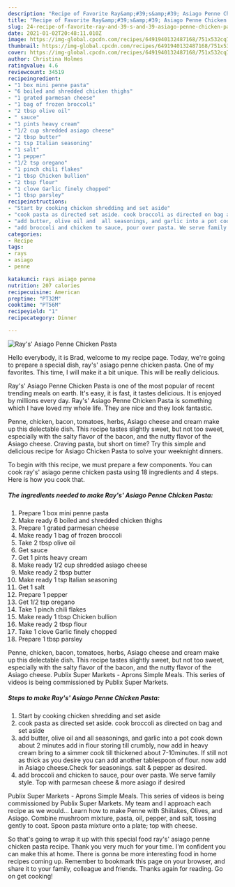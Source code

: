 ```yaml
---
description: "Recipe of Favorite Ray&amp;#39;s&amp;#39; Asiago Penne Chicken Pasta"
title: "Recipe of Favorite Ray&amp;#39;s&amp;#39; Asiago Penne Chicken Pasta"
slug: 24-recipe-of-favorite-ray-and-39-s-and-39-asiago-penne-chicken-pasta
date: 2021-01-02T20:48:11.010Z
image: https://img-global.cpcdn.com/recipes/6491940132487168/751x532cq70/rays-asiago-penne-chicken-pasta-recipe-main-photo.jpg
thumbnail: https://img-global.cpcdn.com/recipes/6491940132487168/751x532cq70/rays-asiago-penne-chicken-pasta-recipe-main-photo.jpg
cover: https://img-global.cpcdn.com/recipes/6491940132487168/751x532cq70/rays-asiago-penne-chicken-pasta-recipe-main-photo.jpg
author: Christina Holmes
ratingvalue: 4.6
reviewcount: 34519
recipeingredient:
- "1 box mini penne pasta"
- "6 boiled and shredded chicken thighs"
- "1 grated parmesan cheese"
- "1 bag of frozen broccoli"
- "2 tbsp olive oil"
- " sauce"
- "1 pints heavy cream"
- "1/2 cup shredded asiago cheese"
- "2 tbsp butter"
- "1 tsp Italian seasoning"
- "1 salt"
- "1 pepper"
- "1/2 tsp oregano"
- "1 pinch chili flakes"
- "1 tbsp Chicken bullion"
- "2 tbsp flour"
- "1 clove Garlic finely chopped"
- "1 tbsp parsley"
recipeinstructions:
- "Start by cooking chicken shredding and set aside"
- "cook pasta as directed set aside. cook broccoli as directed on bag and set aside"
- "add butter, olive oil and  all seasonings, and garlic into a pot cook  down about 2 minutes add in flour storing till crumbly, now add in heavy cream bring to a simmer cook till thickened about 7-10minutes. If still not as thick as you desire you can add another tablespoon of flour. now add in Asiago cheese.Check for seasonings.  salt &amp; pepper as desired."
- "add broccoli and chicken to sauce, pour over pasta. We serve family style. Top with parmesan cheese &amp; more asiago if desired"
categories:
- Recipe
tags:
- rays
- asiago
- penne

katakunci: rays asiago penne 
nutrition: 207 calories
recipecuisine: American
preptime: "PT32M"
cooktime: "PT56M"
recipeyield: "1"
recipecategory: Dinner

---
```



![Ray&#39;s&#39; Asiago Penne Chicken Pasta](https://img-global.cpcdn.com/recipes/6491940132487168/751x532cq70/rays-asiago-penne-chicken-pasta-recipe-main-photo.jpg)

Hello everybody, it is Brad, welcome to my recipe page. Today, we're going to prepare a special dish, ray&#39;s&#39; asiago penne chicken pasta. One of my favorites. This time, I will make it a bit unique. This will be really delicious.

Ray&#39;s&#39; Asiago Penne Chicken Pasta is one of the most popular of recent trending meals on earth. It's easy, it is fast, it tastes delicious. It is enjoyed by millions every day. Ray&#39;s&#39; Asiago Penne Chicken Pasta is something which I have loved my whole life. They are nice and they look fantastic.

Penne, chicken, bacon, tomatoes, herbs, Asiago cheese and cream make up this delectable dish. This recipe tastes slightly sweet, but not too sweet, especially with the salty flavor of the bacon, and the nutty flavor of the Asiago cheese. Craving pasta, but short on time? Try this simple and delicious recipe for Asiago Chicken Pasta to solve your weeknight dinners.


To begin with this recipe, we must prepare a few components. You can cook ray&#39;s&#39; asiago penne chicken pasta using 18 ingredients and 4 steps. Here is how you cook that.

<!--inarticleads1-->

##### The ingredients needed to make Ray&#39;s&#39; Asiago Penne Chicken Pasta:

1. Prepare 1 box mini penne pasta
1. Make ready 6 boiled and shredded chicken thighs
1. Prepare 1 grated parmesan cheese
1. Make ready 1 bag of frozen broccoli
1. Take 2 tbsp olive oil
1. Get  sauce
1. Get 1 pints heavy cream
1. Make ready 1/2 cup shredded asiago cheese
1. Make ready 2 tbsp butter
1. Make ready 1 tsp Italian seasoning
1. Get 1 salt
1. Prepare 1 pepper
1. Get 1/2 tsp oregano
1. Take 1 pinch chili flakes
1. Make ready 1 tbsp Chicken bullion
1. Make ready 2 tbsp flour
1. Take 1 clove Garlic finely chopped
1. Prepare 1 tbsp parsley


Penne, chicken, bacon, tomatoes, herbs, Asiago cheese and cream make up this delectable dish. This recipe tastes slightly sweet, but not too sweet, especially with the salty flavor of the bacon, and the nutty flavor of the Asiago cheese. Publix Super Markets - Aprons Simple Meals. This series of videos is being commissioned by Publix Super Markets. 

<!--inarticleads2-->

##### Steps to make Ray&#39;s&#39; Asiago Penne Chicken Pasta:

1. Start by cooking chicken shredding and set aside
1. cook pasta as directed set aside. cook broccoli as directed on bag and set aside
1. add butter, olive oil and  all seasonings, and garlic into a pot cook  down about 2 minutes add in flour storing till crumbly, now add in heavy cream bring to a simmer cook till thickened about 7-10minutes. If still not as thick as you desire you can add another tablespoon of flour. now add in Asiago cheese.Check for seasonings.  salt &amp; pepper as desired.
1. add broccoli and chicken to sauce, pour over pasta. We serve family style. Top with parmesan cheese &amp; more asiago if desired


Publix Super Markets - Aprons Simple Meals. This series of videos is being commissioned by Publix Super Markets. My team and I approach each recipe as we would… Learn how to make Penne with Shiitakes, Olives, and Asiago. Combine mushroom mixture, pasta, oil, pepper, and salt, tossing gently to coat. Spoon pasta mixture onto a plate; top with cheese. 

So that's going to wrap it up with this special food ray&#39;s&#39; asiago penne chicken pasta recipe. Thank you very much for your time. I'm confident you can make this at home. There is gonna be more interesting food in home recipes coming up. Remember to bookmark this page on your browser, and share it to your family, colleague and friends. Thanks again for reading. Go on get cooking!

